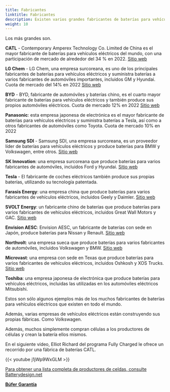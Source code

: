 ```yaml
---
title: Fabricantes
linktitle: Fabricantes
description: Existen varios grandes fabricantes de baterías para vehículos eléctricos (EV) a nivel mundial.
weight: 10
---
```


<!-- markdownlint-disable MD033 -->

Los más grandes son.

**CATL** - Contemporary Amperex Technology Co. Limited de China es el mayor fabricante de baterías para vehículos eléctricos del mundo, con una participación de mercado de alrededor del 34 % en 2022. [Sitio web](https://www.catl.com/en/)

**LG Chem** - LG Chem, una empresa surcoreana, es uno de los principales fabricantes de baterías para vehículos eléctricos y suministra baterías a varios fabricantes de automóviles importantes, incluidos GM y Hyundai. Cuota de mercado del 14% en 2022 [Sitio web](https://www.lgchem.com/)

**BYD** - BYD, fabricante de automóviles y baterías chino, es el cuarto mayor fabricante de baterías para vehículos eléctricos y también produce sus propios automóviles eléctricos. Cuota de mercado 12% en 2022 [Sitio web](https://www.bydglobal.com/)

**Panasonic**: esta empresa japonesa de electrónica es el mayor fabricante de baterías para vehículos eléctricos y suministra baterías a Tesla, así como a otros fabricantes de automóviles como Toyota. Cuota de mercado 10% en 2022

**Samsung SDI** - Samsung SDI, una empresa surcoreana, es un proveedor líder de baterías para vehículos eléctricos y produce baterías para BMW y Volkswagen, entre otros. [Sitio web](https://www.samsungsdi.com/)

**SK Innovation**: una empresa surcoreana que produce baterías para varios fabricantes de automóviles, incluidos Ford y Hyundai.
[Sitio web](https://www.skinnovation.com/)

**Tesla** - El fabricante de coches eléctricos también produce sus propias baterías, utilizando su tecnología patentada.

**Farasis Energy**: una empresa china que produce baterías para varios fabricantes de vehículos eléctricos, incluidos Geely y Daimler. [Sitio web](https://www.farasis-energy.com/)

**SVOLT Energy**: un fabricante chino de baterías que produce baterías para varios fabricantes de vehículos eléctricos, incluidos Great Wall Motors y GAC. [Sitio web](https://svolt-eu.com/)

**Envision AESC**: Envision AESC, un fabricante de baterías con sede en Japón, produce baterías para Nissan y Renault. [Sitio web](https://www.envision-aesc.com/en/)

**Northvolt**: una empresa sueca que produce baterías para varios fabricantes de automóviles, incluidos Volkswagen y BMW. [Sitio web](https://northvolt.com/)

**Microvast**: una empresa con sede en Texas que produce baterías para varios fabricantes de vehículos eléctricos, incluidos Oshkosh y XOS Trucks. [Sitio web](https://microvast.com/)

**Toshiba**: una empresa japonesa de electrónica que produce baterías para vehículos eléctricos, incluidas las utilizadas en los automóviles eléctricos Mitsubishi.

Estos son sólo algunos ejemplos más de los muchos fabricantes de baterías para vehículos eléctricos que existen en todo el mundo.

Además, varias empresas de vehículos eléctricos están construyendo sus propias fábricas. Como Volkswagen.

Además, muchos simplemente compran células a los productores de células y crean la batería ellos mismos.

En el siguiente vídeo, Elliot Richard del programa Fully Charged le ofrece un recorrido por una fábrica de baterías CATL.

{{< youtube j1jWp9WxGLM >}}

[Para obtener una lista completa de productores de celdas, consulte Batterydesign.net](https://www.batterydesign.net/battery-cell/cell-manufacturers/)

<div class="mt-3 mb-3">
     <a href="../buffer/" class="text-decoration-none text-black"><strong><i class="bi-arrow-left"></i> Búfer</strong></ un>
     <a href="../warranty/" class="text-decoration-none text-black float-end"><strong>Garantía <i class="bi-arrow-right"></i></strong ></a>
</div>